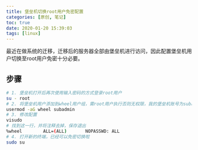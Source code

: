 ```yaml
---
title: 堡垒机切换root用户免密配置
categories: [原创, 笔记]
toc: true
date: 2020-01-20 15:39:03
tags: [linux]
---
```

最近在做系统的迁移，迁移后的服务器全部由堡垒机进行访问，因此配置堡垒机用户切换至root用户免密十分必要。
<!--more-->

## 步骤
```bash
# 1. 堡垒机打开后再次使用输入密码的方式登录root用户
su - root
# 2. 将堡垒机用户添加到wheel用户组，需root用户执行否则无权限，我的堡垒机账号为subadmin
usermod -aG wheel subadmin
# 3. 修改配置
visudo
# 找到这一行，并将注释去掉，保存退出
%wheel        ALL=(ALL)       NOPASSWD: ALL
# 4. 打开新的终端，已经可以免密切换啦
sudo su
```
